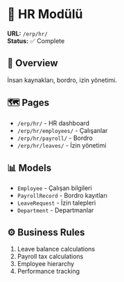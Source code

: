 # 👥 HR Modülü

**URL:** `/erp/hr/`  
**Status:** ✅ Complete

## 🎯 Overview
İnsan kaynakları, bordro, izin yönetimi.

## 🗺️ Pages
- `/erp/hr/` - HR dashboard
- `/erp/hr/employees/` - Çalışanlar
- `/erp/hr/payroll/` - Bordro
- `/erp/hr/leaves/` - İzin yönetimi

## 📊 Models
- `Employee` - Çalışan bilgileri
- `PayrollRecord` - Bordro kayıtları
- `LeaveRequest` - İzin talepleri
- `Department` - Departmanlar

## ⚙️ Business Rules
1. Leave balance calculations
2. Payroll tax calculations
3. Employee hierarchy
4. Performance tracking 